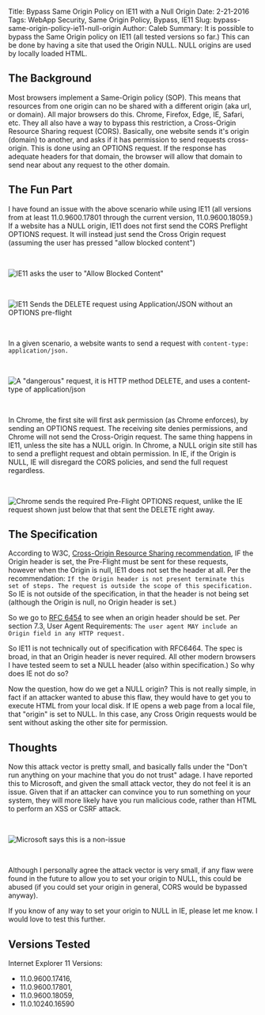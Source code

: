 Title: Bypass Same Origin Policy on IE11 with a Null Origin
Date: 2-21-2016
Tags: WebApp Security, Same Origin Policy, Bypass, IE11
Slug: bypass-same-origin-policy-ie11-null-origin
Author: Caleb
Summary: It is possible to bypass the Same Origin policy on IE11 (all tested versions so far.) This can be done by having a site that used the Origin NULL. NULL origins are used by locally loaded HTML.

The Background
--------------
Most browsers implement a Same-Origin policy (SOP). This means that resources from one origin can no be shared with a different origin (aka url, or domain). All major browsers do this. Chrome, Firefox, Edge, IE, Safari, etc. They all also have a way to bypass this restriction, a Cross-Origin Resource Sharing request (CORS). Basically, one website sends it's origin (domain) to another, and asks if it has permission to send requests cross-origin. This is done using an OPTIONS request. If the response has adequate headers for that domain, the browser will allow that domain to send near about any request to the other domain. 

The Fun Part
------------
I have found an issue with the above scenario while using IE11 (all versions from at least 11.0.9600.17801 through the current version, 11.0.9600.18059.) If a website has a NULL origin, IE11 does not first send the CORS Preflight OPTIONS request. It will instead just send the Cross Origin request (assuming the user has pressed "allow blocked content")

<br>

![IE11 asks the user to "Allow Blocked Content"](/images/bypass-same-origin-policy-ie11-null-origin01-Allow-Blocked-Content.png)

<br>

![IE11 Sends the DELETE request using Application/JSON without an OPTIONS pre-flight](/images/bypass-same-origin-policy-ie11-null-origin01-no-OPTIONS.png)

<br>

In a given scenario, a website wants to send a request with `content-type: application/json.`

<br>

![A "dangerous" request, it is HTTP method DELETE, and uses a content-type of application/json](/images/bypass-same-origin-policy-ie11-null-origin01-Dangerous-Request.png)

<br>

In Chrome, the first site will first ask permission (as Chrome enforces), by sending an OPTIONS request. The receiving site denies permissions, and Chrome will not send the Cross-Origin request. The same thing happens in IE11, unless the site has a NULL origin. In Chrome, a NULL origin site still has to send a preflight request and obtain permission. In IE, if the Origin is NULL, IE will disregard the CORS policies, and send the full request regardless. 

<br>

![Chrome sends the required Pre-Flight OPTIONS request, unlike the IE request shown just below that that sent the DELETE right away.](/images/bypass-same-origin-policy-ie11-null-origin01-Pre-Flight-Sent.png)


The Specification
-----------------
According to W3C, [Cross-Origin Resource Sharing recommendation](https://www.w3.org/TR/2014/REC-cors-20140116/#resource-preflight-requests "CORS"), IF the Origin header is set, the Pre-Flight must be sent for these requests, however when the Origin is null, IE11 does not set the header at all. Per the recommendation: `If the Origin header is not present terminate this set of steps. The request is outside the scope of this specification.`
So IE is not outside of the specification, in that the header is not being set (although the Origin is null, no Origin header is set.) 

So we go to [RFC 6454](https://www.ietf.org/rfc/rfc6454.txt "Origin") to see when an origin header should be set. Per section 7.3, User Agent Requirements: `The user agent MAY include an Origin field in any HTTP request.`

So IE11 is not technically out of specification with RFC6464. The spec is broad, in that an Origin header is never required. All other modern browsers I have tested seem to set a NULL header (also within specification.) So why does IE not do so?

Now the question, how do we get a NULL origin? This is not really simple, in fact if an attacker wanted to abuse this flaw, they would have to get you to execute HTML from your local disk. If IE opens a web page from a local file, that "origin" is set to NULL. In this case, any Cross Origin requests would be sent without asking the other site for permission.

Thoughts
--------
Now this attack vector is pretty small, and basically falls under the "Don't run anything on your machine that you do not trust" adage.
I have reported this to Microsoft, and given the small attack vector, they do not feel it is an issue. Given that if an attacker can convince you to run something on your system, they will more likely have you run malicious code, rather than HTML to perform an XSS or CSRF attack. 

<br>

![Microsoft says this is a non-issue](/images/bypass-same-origin-policy-ie11-null-origin01-Non-issue-From-MS.png)

<br>

Although I personally agree the attack vector is very small, if any flaw were found in the future to allow you to set your origin to NULL, this could be abused (if you could set your origin in general, CORS would be bypassed anyway). 

If you know of any way to set your origin to NULL in IE, please let me know. I would love to test this further.



Versions Tested
---------------
Internet Explorer 11 Versions:
*	11.0.9600.17416, 
*	11.0.9600.17801, 
*	11.0.9600.18059, 
*	11.0.10240.16590